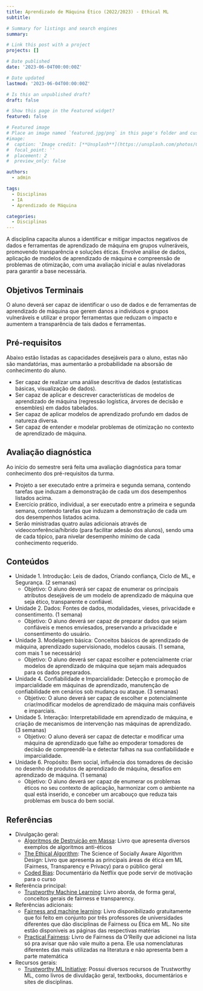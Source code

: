 ```yaml
---
title: Aprendizado de Máquina Ético (2022/2023) - Ethical ML
subtitle: 

# Summary for listings and search engines
summary: 

# Link this post with a project
projects: []

# Date published
date: '2023-06-04T00:00:00Z'

# Date updated
lastmod: '2023-06-04T00:00:00Z'

# Is this an unpublished draft?
draft: false

# Show this page in the Featured widget?
featured: false

# Featured image
# Place an image named `featured.jpg/png` in this page's folder and customize its options here.
#image:
#  caption: 'Image credit: [**Unsplash**](https://unsplash.com/photos/CpkOjOcXdUY)'
#  focal_point: ''
#  placement: 2
#  preview_only: false

authors:
  - admin

tags:
  - Disciplinas
  - IA
  - Aprendizado de Máquina

categories:
  - Disciplinas
---
```


A disciplina capacita alunos a identificar e mitigar impactos negativos de dados e ferramentas de aprendizado de máquina em grupos vulneráveis, promovendo transparência e soluções éticas. Envolve análise de dados, aplicação de modelos de aprendizado de máquina e compreensão de problemas de otimização, com uma avaliação inicial e aulas niveladoras para garantir a base necessária.

## Objetivos Terminais

O aluno deverá ser capaz de identificar o uso de dados e de ferramentas de aprendizado de máquina que gerem danos a indivíduos e grupos vulneráveis e utilizar e propor ferramentas que reduzam o impacto e aumentem a transparência de tais dados e ferramentas.

## Pré-requisitos

Abaixo estão listadas as capacidades desejáveis para o aluno, estas não são mandatórias, mas aumentarão a probabilidade na absorsão de conhecimento do aluno.

- Ser capaz de realizar uma análise descritiva de dados (estatísticas básicas, visualização de dados).
- Ser capaz de aplicar e descrever características de modelos de aprendizado de máquina (regressão logística, árvores de decisão e ensembles) em dados tabelados.
- Ser capaz de aplicar modelos de aprendizado profundo em dados de natureza diversa.
- Ser capaz de entender e modelar problemas de otimização no contexto de aprendizado de máquina.

## Avaliação diagnóstica

Ao início do semestre será feita uma avaliação diagnóstica para tomar conhecimento dos pré-requisitos da turma. 

 - Projeto a ser executado entre a primeira e segunda semana, contendo tarefas que induzam a demonstração de cada um dos desempenhos listados acima.
- Exercício prático, individual, a ser executado entre a primeira e segunda semana, contendo tarefas que induzam a demonstração de cada um dos desempenhos listados acima.
- Serão ministradas quatro aulas adicionais através de videoconferência/híbrido  (para facilitar adesão dos alunos), sendo uma de cada tópico, para nivelar desempenho mínimo de cada conhecimento requerido.

## Conteúdos

- Unidade 1. Introdução: Leis de dados, Criando confiança, Ciclo de ML, e Segurança. (2 semanas)
  - Objetivo: O aluno deverá ser capaz de enumerar os principais atributos desejáveis de um modelo de aprendizado de máquina que seja ético, transparente e confiável.
- Unidade 2. Dados: Fontes de dados, modalidades, vieses, privacidade e consentimento. (1 semana)
  - Objetivo: O aluno deverá ser capaz de preparar dados que sejam confiáveis e menos enviesados, preservando a privacidade e consentimento do usuário.
- Unidade 3. Modelagem básica: Conceitos básicos de aprendizado de máquina, aprendizado supervisionado, modelos causais. (1 semana, com mais 1 se necessário)
  - Objetivo: O aluno deverá ser capaz escolher e potencialmente criar modelos de aprendizado de máquina que sejam mais adequados para os dados preparados.
- Unidade 4. Confiabilidade e Imparcialidade: Detecção e promoção de imparcialidade em máquinas de aprendizado, manutenção de confiabilidade em cenários sob mudança ou ataque. (3 semanas)
  - Objetivo: O aluno deverá ser capaz de escolher e potencialmente criar/modificar modelos de aprendizado de máquina mais confiáveis e imparciais.
- Unidade 5. Interação: Interpretabilidade em aprendizado de máquina, e criação de mecanismos de intervenção nas máquinas de aprendizado. (3 semanas)
  - Objetivo: O aluno deverá ser capaz de detectar e modificar uma máquina de aprendizado que falhe ao empoderar tomadores de decisão de compreendê-la e detectar falhas na sua confiabilidade e imparcialidade. 
- Unidade 6. Propósito: Bem social, influência dos tomadores de decisão no desenho de produtos de aprendizado de máquina, desafios em aprendizado de máquina.  (1 semana)
  - Objetivo: O aluno deverá ser capaz de enumerar os problemas éticos no seu contexto de aplicação, harmonizar com o ambiente na qual está inserido, e conceber um arcabouço que reduza tais problemas em busca do bem social.


## Referências

 - Divulgação geral: 
   - [Algoritmos de Destruição em Massa](https://www.amazon.com.br/Algoritmos-Destrui%C3%A7%C3%A3o-Massa-Cathy-ONeil/dp/6586460026/ref=sr_1_2?keywords=weapons+of+math+destruction&qid=1652104295&sprefix=weapons+%2Caps%2C314&sr=8-2): Livro que apresenta diversos exemplos de algoritmos anti-éticos
   - [The Ethical Algorithm](https://www.amazon.com.br/Ethical-Algorithm-Science-Socially-English-ebook/dp/B07XLTXBXV/ref=sr_1_1?__mk_pt_BR=%C3%85M%C3%85%C5%BD%C3%95%C3%91&crid=1RJ20GQLALC4A&keywords=The+Ethical+Algorithm&qid=1652104305&sprefix=the+ethical+algorithm%2Caps%2C213&sr=8-1&ufe=app_do%3Aamzn1.fos.6121c6c4-c969-43ae-92f7-cc248fc6181d): The Science of Socially Aware Algorithm Design: Livro que apresenta as principais áreas de ética em ML (Fairness, Transparency e Privacy) para o público geral
   - [Coded Bias](https://www.netflix.com/title/81328723): Documentário da Netflix que pode servir de motivação para o curso
 - Referência principal:
   - [Trustworthy Machine Learning](http://www.trustworthymachinelearning.com/): Livro aborda, de forma geral, conceitos gerais de fairness e transparency.
 - Referências adicionais:
   - [Fairness and machine learning](https://fairmlbook.org/): Livro disponibilizado gratuitamente que foi feito em conjunto por três professores de universidades diferentes que dão disciplinas de Fairness ou Ética em ML. No site estão disponíveis as páginas das respectivas matérias
   - [Practical Fairness](https://www.oreilly.com/library/view/practical-fairness/9781492075721/): Livro de Fairness da O'Reilly que adicionei na lista só pra avisar que não vale muito a pena. Ele usa nomenclaturas diferentes das mais utilizadas na literatura e não apresenta bem a parte matemática
 - Recursos gerais:
   - [Trustworthy ML Initiative](https://www.trustworthyml.org/resources): Possui diversos recursos de Trustworthy ML, como livros de divuldação geral, textbooks, documentários e sites de disciplinas.
